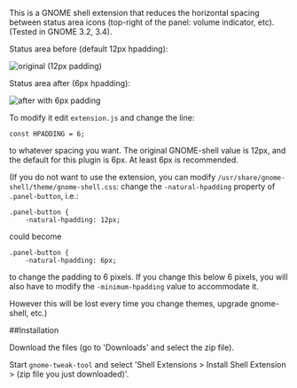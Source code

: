 This is a GNOME shell extension that reduces the horizontal spacing between status area icons (top-right of the panel: volume indicator, etc). (Tested in GNOME 3.2, 3.4).

Status area before (default 12px hpadding):

![original (12px padding)](http://cdn.bitbucket.org/mathematicalcoffee/status-area-horizontal-spacing-gnome-shell-extension/downloads/status_area_original.png)

Status area after (6px hpadding):

![after with 6px padding](http://cdn.bitbucket.org/mathematicalcoffee/status-area-horizontal-spacing-gnome-shell-extension/downloads/status_area_6px.png)

To modify it edit `extension.js` and change the line:

    const HPADDING = 6;

to whatever spacing you want. The original GNOME-shell value is 12px, and the default for this plugin is 6px.
At least 6px is recommended.

(If you do not want to use the extension, you can modify `/usr/share/gnome-shell/theme/gnome-shell.css`: change the `-natural-hpadding` property of `.panel-button`, i.e.:

    .panel-button {
        -natural-hpadding: 12px;

could become

    .panel-button {
        -natural-hpadding: 6px;

to change the padding to 6 pixels. If you change this below 6 pixels, you will also have to modify the `-minimum-hpadding` value to accommodate it.

However this will be lost every time you change themes, upgrade gnome-shell, etc.)

##Installation

Download the files (go to 'Downloads' and select the zip file).

Start `gnome-tweak-tool` and select 'Shell Extensions > Install Shell Extension > (zip file you just downloaded)'. 
